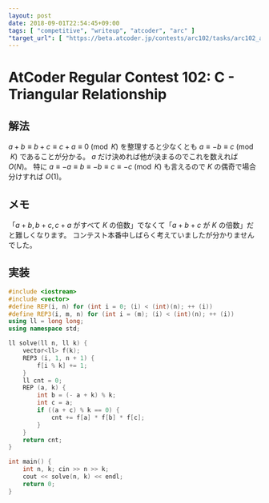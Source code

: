 ```yaml
---
layout: post
date: 2018-09-01T22:54:45+09:00
tags: [ "competitive", "writeup", "atcoder", "arc" ]
"target_url": [ "https://beta.atcoder.jp/contests/arc102/tasks/arc102_a" ]
---
```


# AtCoder Regular Contest 102: C - Triangular Relationship

## 解法

$a + b \equiv b + c \equiv c + a \equiv 0 \pmod{K}$ を整理すると少なくとも $a \equiv - b \equiv c \pmod{K}$ であることが分かる。
$a$ だけ決めれば他が決まるのでこれを数えれば $O(N)$。
特に $a \equiv -a \equiv b \equiv -b \equiv c \equiv -c \pmod{K}$ も言えるので $K$ の偶奇で場合分けすれば $O(1)$。

## メモ

「$a + b, b + c, c + a$ がすべて $K$ の倍数」でなくて「$a + b + c$ が $K$ の倍数」だと難しくなります。
コンテスト本番中しばらく考えていましたが分かりませんでした。

## 実装

``` c++
#include <iostream>
#include <vector>
#define REP(i, n) for (int i = 0; (i) < (int)(n); ++ (i))
#define REP3(i, m, n) for (int i = (m); (i) < (int)(n); ++ (i))
using ll = long long;
using namespace std;

ll solve(ll n, ll k) {
    vector<ll> f(k);
    REP3 (i, 1, n + 1) {
        f[i % k] += 1;
    }
    ll cnt = 0;
    REP (a, k) {
        int b = (- a + k) % k;
        int c = a;
        if ((a + c) % k == 0) {
            cnt += f[a] * f[b] * f[c];
        }
    }
    return cnt;
}

int main() {
    int n, k; cin >> n >> k;
    cout << solve(n, k) << endl;
    return 0;
}
```
